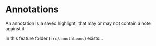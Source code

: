 # Annotations

An annotation is a saved highlight, that may or may not contain a note against it.

In this feature folder (`src/annotations`) exists...
